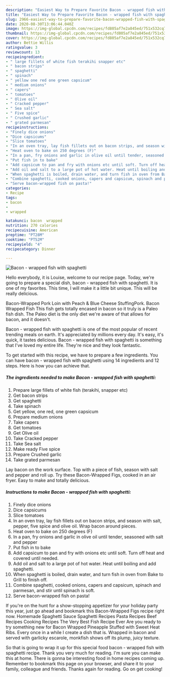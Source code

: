 ```yaml
---
description: "Easiest Way to Prepare Favorite Bacon - wrapped fish with spaghetti"
title: "Easiest Way to Prepare Favorite Bacon - wrapped fish with spaghetti"
slug: 2966-easiest-way-to-prepare-favorite-bacon-wrapped-fish-with-spaghetti
date: 2020-08-30T13:06:44.040Z
image: https://img-global.cpcdn.com/recipes/fd805af7e2a845ed/751x532cq70/bacon-wrapped-fish-with-spaghetti-recipe-main-photo.jpg
thumbnail: https://img-global.cpcdn.com/recipes/fd805af7e2a845ed/751x532cq70/bacon-wrapped-fish-with-spaghetti-recipe-main-photo.jpg
cover: https://img-global.cpcdn.com/recipes/fd805af7e2a845ed/751x532cq70/bacon-wrapped-fish-with-spaghetti-recipe-main-photo.jpg
author: Bettie Willis
ratingvalue: 3
reviewcount: 13
recipeingredient:
- " large fillets of white fish terakihi snapper etc"
- " bacon strips"
- " spaghetti"
- " spinach"
- " yellow one red one green capsicum"
- " medium onions"
- " capers"
- " tomatoes"
- " Olive oil"
- " Cracked pepper"
- " Sea salt"
- " Five spice"
- " Crushed garlic"
- " grated parmesan"
recipeinstructions:
- "Finely dice onions"
- "Dice capsicums"
- "Slice tomatoes"
- "In an oven tray, lay fish fillets out on bacon strips, and season with salt, pepper, five spice and olive oil. Wrap bacon around pieces."
- "Heat oven to bake on 250 degrees (F)"
- "In a pan, fry onions and garlic in olive oil until tender, seasoned with salt and pepper"
- "Put fish in to bake"
- "Add capsicum to pan and fry with onions etc until soft. Turn off heat and covered until needed."
- "Add oil and salt to a large pot of hot water. Heat until boiling and add spaghetti."
- "When spaghetti is boiled, drain water, and turn fish in oven from Bake to Grill to finish off."
- "Combine spaghetti, cooked onions, capers and capsicum, spinach and parmesan, and stir until spinach is soft."
- "Serve bacon-wrapped fish on pasta!"
categories:
- Recipe
tags:
- bacon
- 
- wrapped

katakunci: bacon  wrapped 
nutrition: 270 calories
recipecuisine: American
preptime: "PT28M"
cooktime: "PT52M"
recipeyield: "4"
recipecategory: Dinner

---
```



![Bacon - wrapped fish with spaghetti](https://img-global.cpcdn.com/recipes/fd805af7e2a845ed/751x532cq70/bacon-wrapped-fish-with-spaghetti-recipe-main-photo.jpg)

Hello everybody, it is Louise, welcome to our recipe page. Today, we're going to prepare a special dish, bacon - wrapped fish with spaghetti. It is one of my favorites. This time, I will make it a little bit unique. This will be really delicious.

Bacon-Wrapped Pork Loin with Peach &amp; Blue Cheese StuffingPork. Bacon Wrapped Fish This fish gets totally encased in bacon so it truly is a Paleo fish dish. The Paleo diet is the only diet we&#39;re aware of that allows for bacon, and it doesn&#39;t.

Bacon - wrapped fish with spaghetti is one of the most popular of recent trending meals on earth. It's appreciated by millions every day. It's easy, it's quick, it tastes delicious. Bacon - wrapped fish with spaghetti is something that I've loved my entire life. They're nice and they look fantastic.


To get started with this recipe, we have to prepare a few ingredients. You can have bacon - wrapped fish with spaghetti using 14 ingredients and 12 steps. Here is how you can achieve that.

<!--inarticleads1-->

##### The ingredients needed to make Bacon - wrapped fish with spaghetti:

1. Prepare  large fillets of white fish (terakihi, snapper etc)
1. Get  bacon strips
1. Get  spaghetti
1. Take  spinach
1. Get  yellow, one red, one green capsicum
1. Prepare  medium onions
1. Take  capers
1. Get  tomatoes
1. Get  Olive oil
1. Take  Cracked pepper
1. Take  Sea salt
1. Make ready  Five spice
1. Prepare  Crushed garlic
1. Take  grated parmesan


Lay bacon on the work surface. Top with a piece of fish, season with salt and pepper and roll up. Try these Bacon-Wrapped Figs, cooked in an air fryer. Easy to make and totally delicious. 

<!--inarticleads2-->

##### Instructions to make Bacon - wrapped fish with spaghetti:

1. Finely dice onions
1. Dice capsicums
1. Slice tomatoes
1. In an oven tray, lay fish fillets out on bacon strips, and season with salt, pepper, five spice and olive oil. Wrap bacon around pieces.
1. Heat oven to bake on 250 degrees (F)
1. In a pan, fry onions and garlic in olive oil until tender, seasoned with salt and pepper
1. Put fish in to bake
1. Add capsicum to pan and fry with onions etc until soft. Turn off heat and covered until needed.
1. Add oil and salt to a large pot of hot water. Heat until boiling and add spaghetti.
1. When spaghetti is boiled, drain water, and turn fish in oven from Bake to Grill to finish off.
1. Combine spaghetti, cooked onions, capers and capsicum, spinach and parmesan, and stir until spinach is soft.
1. Serve bacon-wrapped fish on pasta!


If you&#39;re on the hunt for a show-stopping appetizer for your holiday party this year, just go ahead and bookmark this Bacon-Wrapped Figs recipe right now. Homemade Spaghetti Sauce Spaghetti Recipes Pasta Recipes Beef Recipes Cooking Recipes The Very Best Fish Recipe Ever Are you ready to try something new for Bacon Wrapped Pineapple Stuffed with Sweet Heat Ribs. Every once in a while I create a dish that is. Wrapped in bacon and served with garlicky escarole, monkfish shows off its plump, juicy texture. 

So that is going to wrap it up for this special food bacon - wrapped fish with spaghetti recipe. Thank you very much for reading. I'm sure you can make this at home. There is gonna be interesting food in home recipes coming up. Remember to bookmark this page on your browser, and share it to your family, colleague and friends. Thanks again for reading. Go on get cooking!
